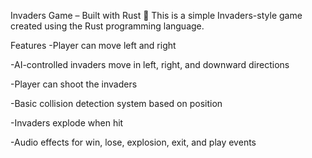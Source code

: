 Invaders Game – Built with Rust 🦀
This is a simple Invaders-style game created using the Rust programming language.

Features
-Player can move left and right 

-AI-controlled invaders move in left, right, and downward directions

-Player can shoot the invaders

-Basic collision detection system based on position

-Invaders explode when hit

-Audio effects for win, lose, explosion, exit, and play events

